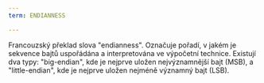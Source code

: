 ```yaml
---
term: ENDIANNESS

---
```

Francouzský překlad slova "endianness". Označuje pořadí, v jakém je sekvence bajtů uspořádána a interpretována ve výpočetní technice. Existují dva typy: "big-endian", kde je nejprve uložen nejvýznamnější bajt (MSB), a "little-endian", kde je nejprve uložen nejméně významný bajt (LSB).
